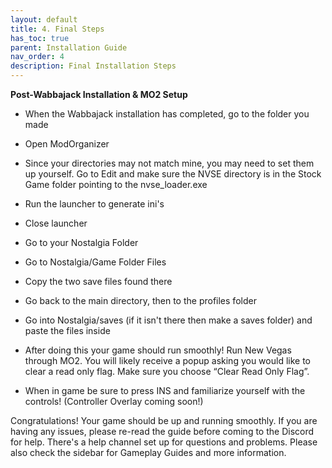 ```yaml
---
layout: default
title: 4. Final Steps
has_toc: true
parent: Installation Guide
nav_order: 4
description: Final Installation Steps
---
```


**Post-Wabbajack Installation & MO2 Setup**

* When the Wabbajack installation has completed, go to the folder you made

* Open ModOrganizer

* Since your directories may not match mine, you may need to set them up yourself. Go to Edit and make sure the NVSE directory is in the Stock Game folder pointing to the nvse_loader.exe

* Run the launcher to generate ini's

* Close launcher

* Go to your Nostalgia Folder

* Go to Nostalgia/Game Folder Files

* Copy the two save files found there

* Go back to the main directory, then to the profiles folder

* Go into Nostalgia/saves (if it isn't there then make a saves folder) and paste the files inside

* After doing this your game should run smoothly! Run New Vegas through MO2. You will likely receive a popup asking you would like to clear a read only flag. Make sure you choose “Clear Read Only Flag”.

* When in game be sure to press INS and familiarize yourself with the controls! (Controller Overlay coming soon!)

Congratulations! Your game should be up and running smoothly. If you are having any issues, please re-read the guide before coming to the Discord for help. There's a help channel set up for questions and problems. Please also check the sidebar for Gameplay Guides and more information.
